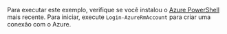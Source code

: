 Para executar este exemplo, verifique se você instalou o [Azure PowerShell](/powershell/azureps-cmdlets-docs) mais recente. Para iniciar, execute `Login-AzureRmAccount` para criar uma conexão com o Azure. 
